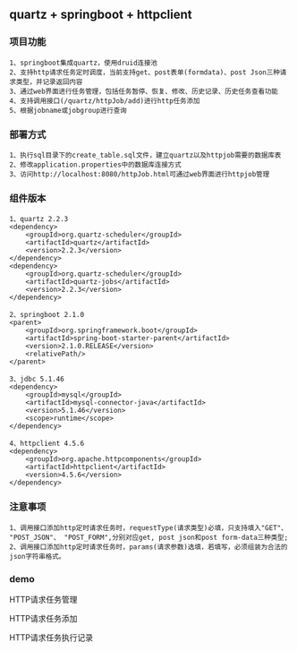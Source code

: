 ## quartz + springboot + httpclient

### 项目功能  

```
1、springboot集成quartz，使用druid连接池 
2、支持http请求任务定时调度，当前支持get、post表单(formdata)、post Json三种请求类型，并记录返回内容
3、通过web界面进行任务管理，包括任务暂停、恢复、修改、历史记录、历史任务查看功能
4、支持调用接口(/quartz/httpJob/add)进行http任务添加  
5、根据jobname或jobgroup进行查询
```

### 部署方式  

```
1、执行sql目录下的create_table.sql文件，建立quartz以及httpjob需要的数据库表  
2、修改application.properties中的数据库连接方式
3、访问http://localhost:8080/httpJob.html可通过web界面进行httpjob管理
```

### 组件版本  

```
1、quartz 2.2.3
<dependency>
    <groupId>org.quartz-scheduler</groupId>
    <artifactId>quartz</artifactId>
    <version>2.2.3</version>
</dependency>
<dependency>
    <groupId>org.quartz-scheduler</groupId>
    <artifactId>quartz-jobs</artifactId>
    <version>2.2.3</version>
</dependency>

2、springboot 2.1.0
<parent>
    <groupId>org.springframework.boot</groupId>
    <artifactId>spring-boot-starter-parent</artifactId>
    <version>2.1.0.RELEASE</version>
    <relativePath/>
</parent>

3、jdbc 5.1.46
<dependency>
    <groupId>mysql</groupId>
    <artifactId>mysql-connector-java</artifactId>
    <version>5.1.46</version>
    <scope>runtime</scope>
</dependency>

4、httpclient 4.5.6
<dependency>
    <groupId>org.apache.httpcomponents</groupId>
    <artifactId>httpclient</artifactId>
    <version>4.5.6</version>
</dependency>
```

### 注意事项  

`1、调用接口添加http定时请求任务时，requestType(请求类型)必填，只支持填入"GET"、 "POST_JSON"、 "POST_FORM",分别对应get, post json和post form-data三种类型;`  
`2、调用接口添加http定时请求任务时，params(请求参数)选填，若填写，必须组装为合法的json字符串格式。`  

### demo  

  HTTP请求任务管理  


  HTTP请求任务添加  


  HTTP请求任务执行记录  
